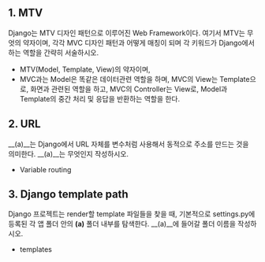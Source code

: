 ## 1. MTV
Django는 MTV 디자인 패턴으로 이루어진 Web Framework이다. 여기서 MTV는 무엇의 약자이며, 각각 MVC 디자인 패턴과 어떻게 매칭이 되며 각 키워드가 Django에서 하는
역할을 간략히 서술하시오.

- MTV(Model, Template, View)의 약자이며,
- MVC과는 Model은 똑같은 데이터관련 역할을 하며, MVC의 View는 Template으로, 화면과 관련된 역할을 하고, MVC의 Controller는 View로, Model과 Template의 중간 처리 및 응답을 반환하는 역할을 한다.


## 2. URL
__(a)__는 Django에서 URL 자체를 변수처럼 사용해서 동적으로 주소를 만드는 것을 의미한다. __(a)__는 무엇인지 작성하시오.

- Variable routing


## 3. Django template path
Django 프로젝트는 render할 template 파일들을 찾을 때, 기본적으로 settings.py에 등록된 각 앱 폴더 안의 __(a)__ 폴더 내부를 탐색한다. 
__(a)__에 들어갈 폴더 이름을 작성하시오.

- templates